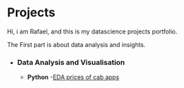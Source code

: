 # Projects
Hi, i am Rafael, and this is my datascience projects portfolio.

 The First part is about data analysis and insights.


- ### Data Analysis and Visualisation
	- __Python__
  -[EDA prices of cab apps](https://github.com/rafacapu/DataScience_projects/blob/main/an%C3%A1lise%20corridas.ipynb)
